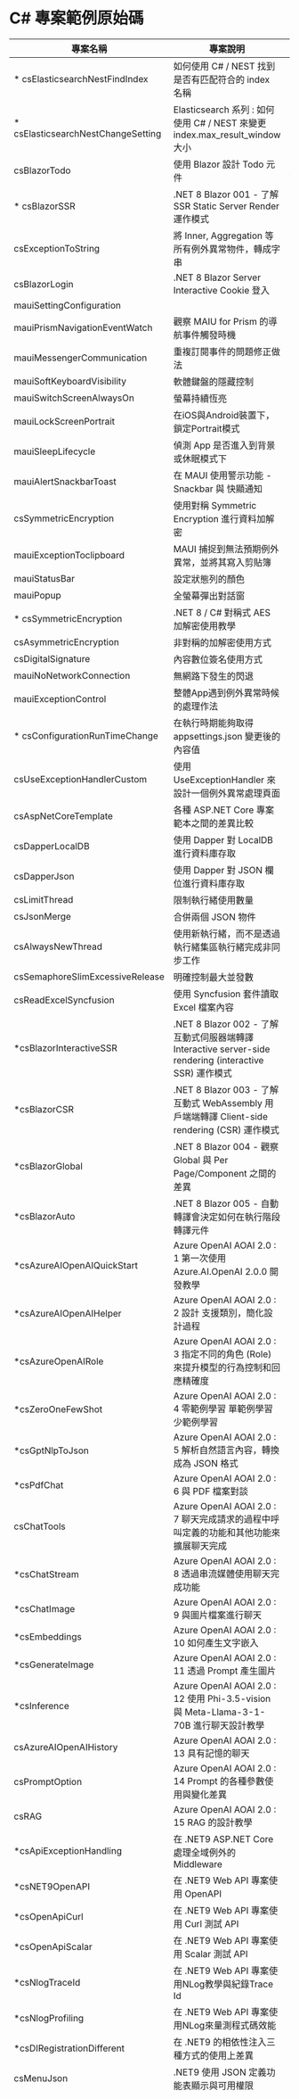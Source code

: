 # C# 專案範例原始碼

|專案名稱|專案說明|備註|
|-|-|-|
|* csElasticsearchNestFindIndex|如何使用 C# / NEST 找到是否有匹配符合的 index 名稱||
|* csElasticsearchNestChangeSetting|Elasticsearch 系列 : 如何使用 C# / NEST 來變更 index.max_result_window 大小||
|csBlazorTodo|使用 Blazor 設計 Todo 元件|https://reactsimpletodo.darenge.net/|
|* csBlazorSSR|.NET 8 Blazor 001 - 了解 SSR Static Server Render 運作模式||
|csExceptionToString|將 Inner, Aggregation 等所有例外異常物件，轉成字串||
|csBlazorLogin|.NET 8 Blazor Server Interactive Cookie 登入||
|mauiSettingConfiguration|||
|mauiPrismNavigationEventWatch|觀察 MAIU for Prism 的導航事件觸發時機||
|mauiMessengerCommunication|重複訂閱事件的問題修正做法||
|mauiSoftKeyboardVisibility|軟體鍵盤的隱藏控制||
|mauiSwitchScreenAlwaysOn|螢幕持續恆亮||
|mauiLockScreenPortrait|在iOS與Android裝置下，鎖定Portrait模式||
|mauiSleepLifecycle|偵測 App 是否進入到背景或休眠模式下||
|mauiAlertSnackbarToast|在 MAUI 使用警示功能 - Snackbar 與 快顯通知||
|csSymmetricEncryption|使用對稱 Symmetric Encryption 進行資料加解密||
|mauiExceptionToclipboard|MAUI 捕捉到無法預期例外異常，並將其寫入剪貼簿||
|mauiStatusBar|設定狀態列的顏色||
|mauiPopup|全螢幕彈出對話窗||
|* csSymmetricEncryption|.NET 8 / C# 對稱式 AES 加解密使用教學||
|csAsymmetricEncryption|非對稱的加解密使用方式||
|csDigitalSignature|內容數位簽名使用方式||
|mauiNoNetworkConnection|無網路下發生的閃退||
|mauiExceptionControl|整體App遇到例外異常時候的處理作法||
|* csConfigurationRunTimeChange|在執行時期能夠取得 appsettings.json 變更後的內容值||
|csUseExceptionHandlerCustom|使用 UseExceptionHandler 來設計一個例外異常處理頁面||
|csAspNetCoreTemplate|各種 ASP.NET Core 專案範本之間的差異比較||
|csDapperLocalDB|使用 Dapper 對 LocalDB 進行資料庫存取||
|csDapperJson|使用 Dapper 對 JSON 欄位進行資料庫存取||
|csLimitThread|限制執行緒使用數量||
|csJsonMerge|合併兩個 JSON 物件||
|csAlwaysNewThread|使用新執行緒，而不是透過執行緒集區執行緒完成非同步工作||
|csSemaphoreSlimExcessiveRelease|明確控制最大並發數||
|csReadExcelSyncfusion|使用 Syncfusion 套件讀取 Excel 檔案內容||
|*csBlazorInteractiveSSR|.NET 8 Blazor 002 - 了解 互動式伺服器端轉譯 Interactive server-side rendering (interactive SSR) 運作模式||
|*csBlazorCSR|.NET 8 Blazor 003 - 了解 互動式 WebAssembly 用戶端端轉譯 Client-side rendering (CSR) 運作模式||
|*csBlazorGlobal|.NET 8 Blazor 004 - 觀察 Global 與 Per Page/Component 之間的差異||
|*csBlazorAuto|.NET 8 Blazor 005 - 自動轉譯會決定如何在執行階段轉譯元件||
|*csAzureAIOpenAIQuickStart|Azure OpenAI AOAI 2.0 : 1 第一次使用 Azure.AI.OpenAI 2.0.0 開發教學||
|*csAzureAIOpenAIHelper|Azure OpenAI AOAI 2.0 : 2 設計 支援類別，簡化設計過程||
|*csAzureOpenAIRole|Azure OpenAI AOAI 2.0 : 3 指定不同的角色 (Role) 來提升模型的行為控制和回應精確度||
|*csZeroOneFewShot|Azure OpenAI AOAI 2.0 : 4 零範例學習 單範例學習 少範例學習||
|*csGptNlpToJson|Azure OpenAI AOAI 2.0 : 5 解析自然語言內容，轉換成為 JSON 格式||
|*csPdfChat|Azure OpenAI AOAI 2.0 : 6 與 PDF 檔案對談||
|csChatTools|Azure OpenAI AOAI 2.0 : 7 聊天完成請求的過程中呼叫定義的功能和其他功能來擴展聊天完成||
|*csChatStream|Azure OpenAI AOAI 2.0 : 8 透過串流媒體使用聊天完成功能||
|*csChatImage|Azure OpenAI AOAI 2.0 : 9 與圖片檔案進行聊天||
|*csEmbeddings|Azure OpenAI AOAI 2.0 : 10 如何產生文字嵌入||
|*csGenerateImage|Azure OpenAI AOAI 2.0 : 11 透過 Prompt 產生圖片||
|*csInference|Azure OpenAI AOAI 2.0 : 12 使用 Phi-3.5-vision 與 Meta-Llama-3-1-70B 進行聊天設計教學||
|csAzureAIOpenAIHistory|Azure OpenAI AOAI 2.0 : 13 具有記憶的聊天||
|csPromptOption|Azure OpenAI AOAI 2.0 : 14 Prompt 的各種參數使用與變化差異||
|csRAG|Azure OpenAI AOAI 2.0 : 15 RAG 的設計教學||
|*csApiExceptionHandling|在 .NET9 ASP.NET Core 處理全域例外的 Middleware||
|*csNET9OpenAPI|在 .NET9 Web API 專案使用 OpenAPI||
|*csOpenApiCurl|在 .NET9 Web API 專案使用 Curl 測試 API||
|*csOpenApiScalar|在 .NET9 Web API 專案使用 Scalar 測試 API||
|*csNlogTraceId|在 .NET9 Web API 專案使用NLog教學與紀錄Trace Id||
|*csNlogProfiling|在 .NET9 Web API 專案使用NLog來量測程式碼效能||
|*csDIRegistrationDifferent|在 .NET9 的相依性注入三種方式的使用上差異||
|csMenuJson|.NET9 使用 JSON 定義功能表顯示與可用權限||
||||
||||
||||
||||
||||
||||
||||
||||
||||
||||
||||
||||
||||
||||
||||
||||
||||
||||
||||
||||
||||
||||
||||
||||
||||
||||
||||
||||
||||
||||
||||
||||
||||
||||
||||
||||
||||
||||
||||
||||
||||
||||
||||
||||
||||
||||
||||
||||
||||
||||
||||
||||
||||
||||
||||
||||
||||
||||
||||
||||
||||
||||
||||
||||
||||
||||
||||
||||
||||
||||
||||
||||
||||
||||
||||
||||
||||
||||
||||
||||
||||
||||
||||
||||
||||
||||
||||
||||
||||
||||
||||
||||
||||
||||
||||
||||
||||
||||
||||
||||
||||
||||
||||
||||
||||
||||
||||
||||
||||
||||
||||
||||
||||
||||
||||
||||
||||
||||
||||
||||
||||
||||
||||
||||

iOS Simulator: A fatal error occurred while trying to start the server.

xcrun simctl shutdown all

rm -r ~/Library/Developer/CoreSimulator/Caches

sudo rm -R /Users/swee/Library/Developer/CoreSimulator/Caches

open -a Simulator

cat /Library/Logs/CoreSimulator/CoreSimulator.log

On macOS 13 and above
Go to System Settings → General → Storage → Developer
Delete "Developer Caches"
